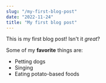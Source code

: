 ```yaml
---
slug: "/my-first-blog-post"
date: "2022-11-24"
title: "My first blog post"
---
```


This is my first blog post! Isn't it *great*?

Some of my **favorite** things are:

* Petting dogs
* Singing
* Eating potato-based foods